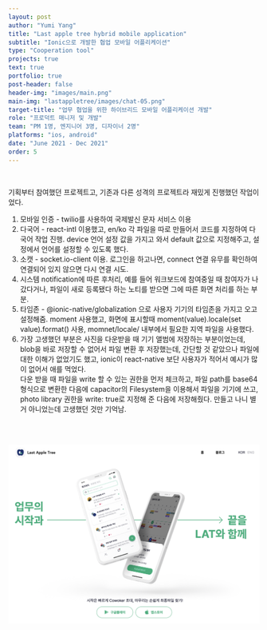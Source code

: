 ```yaml
---
layout: post
author: "Yumi Yang"
title: "Last apple tree hybrid mobile application"
subtitle: "Ionic으로 개발한 협업 모바일 어플리케이션"
type: "Cooperation tool"
projects: true
text: true
portfolio: true
post-header: false
header-img: "images/main.png"
main-img: "lastappletree/images/chat-05.png"
target-title: "업무 협업을 위한 하이브리드 모바일 어플리케이션 개발"
role: "프로덕트 매니저 및 개발"
team: "PM 1명, 엔지니어 3명, 디자이너 2명"
platforms: "ios, android"
date: "June 2021 - Dec 2021"
order: 5
---
```


<br/>

기획부터 참여했던 프로젝트고, 기존과 다른 성격의 프로젝트라 재밌게 진행했던 작업이었다.

1. 모바일 인증 - twilio를 사용하여 국제발신 문자 서비스 이용
2. 다국어 - react-intl 이용했고, en/ko 각 파일을 따로 만들어서 코드를 지정하여 다국어 작업 진행.
   device 언어 설정 값을 가지고 와서 default 값으로 지정해주고, 설정에서 언어를 설정할 수 있도록 했다.
3. 소캣 - socket.io-client 이용. 로그인을 하고나면, connect 연결 유무를 확인하여 연결되어 있지 않으면 다시 연결 시도.
4. 시스템 notification에 따른 후처리, 예를 들어 워크보드에 참여중일 때 참여자가 나갔다거나, 파일이 새로 등록됐다 하는 노티를 받으면 그에 따른 화면 처리를 하는 부분.
5. 타임존 - @ionic-native/globalization 으로 사용자 기기의 타임존을 가지고 오고 설정해줌. moment 사용했고, 화면에 표시할때 moment(value).locale(set value).format() 사용, momnet/locale/ 내부에서 필요한 지역 파일을 사용했다.
6. 가장 고생했던 부분은 사진을 다운받을 때 기기 앨범에 저장하는 부분이었는데, blob을 바로 저장할 수 없어서 파일 변환 후 저장했는데, 간단할 것 같았으나 파일에 대한 이해가 없었기도 했고, ionic이 react-native 보단 사용자가 적어서 예시가 많이 없어서 애를 먹었다. <br/>
   다운 받을 때 파일을 write 할 수 있는 권한을 먼저 체크하고, 파일 path를 base64 형식으로 변환한 다음에 capacitor의 Filesystem을 이용해서 파일을 기기에 쓰고, photo library 권한을 write: true로 지정해 준 다음에 저장해줬다. 만들고 나니 별거 아니었는데 고생했던 것만 기억남.

<br/><br/>

<div class="lat-images" style="display:flex;width:100%;">
<img src="images/homepage.png"/>
</div>
<br/><br/>
